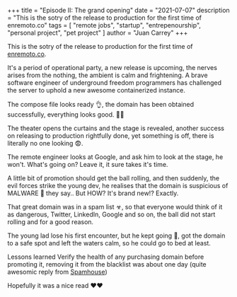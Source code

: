 +++
title = "Episode II: The grand opening"
date = "2021-07-07"
description = "This is the sotry of the release to production for the first time of enremoto.co"
tags = [
    "remote jobs", "startup", "entrepenourship", "personal project", "pet project"
]
author = "Juan Carrey"
+++

This is the sotry of the release to production for the first time of
[enremoto.co]( https://enremoto.co "full remote jobs at enremoto.co").


It's a period of operational party, a new release is upcoming, the nerves arises from the nothing, the ambient is calm and frightening.
A brave software engineer of underground freedom programmers has challenged the server to uphold a new awesome containerized instance.

The compose file looks ready 👌, the domain has been obtained successfully, everything looks good. 🤞🤞

The theater opens the curtains and the stage is revealed, another success on releasing to production rightfully done, yet something is off, there is literally no one looking 😨.

The remote engineer looks at Google, and ask him to look at the stage, he won't. What's going on? Leave it, it sure takes it's time.

A little bit of promotion should get the ball rolling, and then suddenly, the evil forces strike the young dev, he realises that the domain is suspicious of MALWARE 🦠 they say.. But HOW? It's brand new!? Exactly.

That great domain was in a spam list ☣, so that everyone would think of it as dangerous, Twitter, LinkedIn, Google and so on, the ball did not start rolling and for a good reason.

The young lad lose his first encounter, but he kept going 💪, got the domain to a safe spot and left the waters calm, so he could go to bed at least.

Lessons learned
Verify the health of any purchasing domain before promoting it, removing it from the blacklist was about one day (quite awesomic reply from [Spamhouse](https://www.spamhaus.org/))

Hopefully it was a nice read ❤❤


